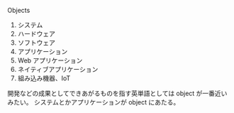 Objects

1. システム
2. ハードウェア
3. ソフトウェア
4. アプリケーション
5. Web アプリケーション
6. ネイティブアプリケーション
7. 組み込み機器、IoT

開発などの成果としてできあがるものを指す英単語としては object が一番近いみたい。
システムとかアプリケーションが object にあたる。
